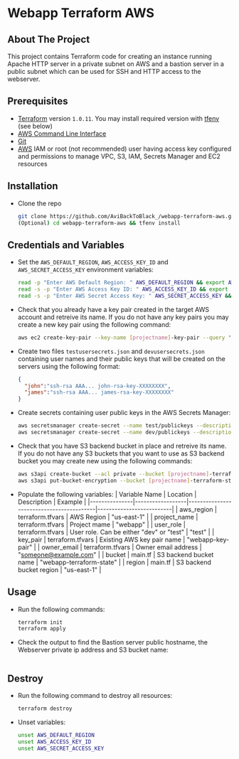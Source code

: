 # Webapp Terraform AWS

## About The Project

This project contains Terraform code for creating an instance running Apache
HTTP server in a private subnet on AWS and a bastion server in a public
subnet which can be used for SSH and HTTP access to the webserver.

## Prerequisites

* [Terraform](https://www.terraform.io/) version `1.0.11`. You may install required version with [tfenv](https://github.com/tfutils/tfenv) (see below)
* [AWS Command Line Interface](https://aws.amazon.com/cli/)
* [Git](https://git-scm.com/)
* [AWS](https://aws.amazon.com/) IAM or root (not recommended) user having access key configured and permissions to manage VPC, S3, IAM, Secrets Manager and EC2 resources

## Installation

* Clone the repo

   ```sh
   git clone https://github.com/AviBackToBlack_/webapp-terraform-aws.git
   (Optional) cd webapp-terraform-aws && tfenv install
   ```

## Credentials and Variables

* Set the `AWS_DEFAULT_REGION`, `AWS_ACCESS_KEY_ID` and `AWS_SECRET_ACCESS_KEY` environment variables:

   ```sh
   read -p "Enter AWS Default Region: " AWS_DEFAULT_REGION && export AWS_DEFAULT_REGION && echo
   read -s -p "Enter AWS Access Key ID: " AWS_ACCESS_KEY_ID && export AWS_ACCESS_KEY_ID && echo
   read -s -p "Enter AWS Secret Access Key: " AWS_SECRET_ACCESS_KEY && export AWS_SECRET_ACCESS_KEY && echo
   ```

* Check that you already have a key pair created in the target AWS account and retreive its name. If you do not have any key pairs you may create a new key pair using the following command:

  ```sh
  aws ec2 create-key-pair --key-name [projectname]-key-pair --query "KeyMaterial" --output text >[projectname]-key-pair.pem
  ```

* Create two files `testusersecrets.json` and `devusersecrets.json` containing user names and their public keys that will be created on the servers using the following format:

  ```json
  {
    "john":"ssh-rsa AAA... john-rsa-key-XXXXXXXX",
    "james":"ssh-rsa AAA... james-rsa-key-XXXXXXXX"
  }
  ```

* Create secrets containing user public keys in the AWS Secrets Manager:

  ```sh
  aws secretsmanager create-secret --name test/publickeys --description "Test Public Keys" --secret-string file://testusersecrets.json
  aws secretsmanager create-secret --name dev/publickeys --description "Dev Public Keys" --secret-string file://devusersecrets.json
  ```

* Check that you have S3 backend bucket in place and retreive its name. If you do not have any S3 buckets that you want to use as S3 backend bucket you may create new using the following commands:

  ```sh
  aws s3api create-bucket --acl private --bucket [projectname]-terraform-state --region us-east-1
  aws s3api put-bucket-encryption --bucket [projectname]-terraform-state --server-side-encryption-configuration '{"Rules": [{"ApplyServerSideEncryptionByDefault": {"SSEAlgorithm": "AES256"}}]}'
  ```

* Populate the following variables:
  | Variable Name | Location         | Description                              | Example                  |
  |---------------|------------------|------------------------------------------|--------------------------|
  | aws_region    | terraform.tfvars | AWS Region                               | "us-east-1"              |
  | project_name  | terraform.tfvars | Project mame                             | "webapp"                 |
  | user_role     | terraform.tfvars | User role. Can be either "dev" or "test" | "test"                   |
  | key_pair      | terraform.tfvars | Existing AWS key pair name               | "webapp-key-pair"        |
  | owner_email   | terraform.tfvars | Owner email address                      | "someone@example.com"    |
  | bucket        | main.tf          | S3 backend bucket name                   | "webapp-terraform-state" |
  | region        | main.tf          | S3 backend bucket region                 | "us-east-1"              |

## Usage

* Run the following commands:
  
  ```sh
  terraform init
  terraform apply
  ```

* Check the output to find the Bastion server public hostname, the Webserver private ip address and S3 bucket name:

  ```text

  ```

## Destroy

* Run the following command to destroy all resources:

  ```sh
  terraform destroy
  ```

* Unset variables:

  ```sh
  unset AWS_DEFAULT_REGION
  unset AWS_ACCESS_KEY_ID
  unset AWS_SECRET_ACCESS_KEY
  ```
